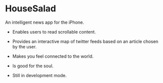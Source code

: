 HouseSalad
==========

An intelligent news app for the iPhone. 

+ Enables users to read scrollable content. 
+ Provides an interactive map of twitter feeds based on an article chosen by the user.
+ Makes you feel connected to the world.
+ Is good for the soul.

+ Still in development mode.
